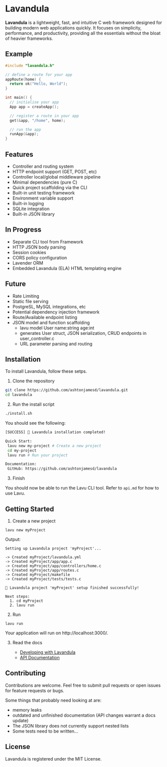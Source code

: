 # Lavandula

**Lavandula** is a lightweight, fast, and intuitive C web framework designed for building modern web applications quickly. It focuses on simplicity, performance, and productivity, providing all the essentials without the bloat of heavier frameworks.


## Example

```c
#include "lavandula.h" 

// define a route for your app
appRoute(home) {
  return ok("Hello, World");
}

int main() {
  // initialise your app
  App app = createApp();

  // register a route in your app
  get(&app, "/home", home);

  // run the app
  runApp(&app);
}
```


## Features

- Controller and routing system
- HTTP endpoint support (GET, POST, etc)
- Controller local/global middleware pipeline
- Minimal dependencies (pure C)
- Quick project scaffolding via the CLI
- Built-in unit testing framework
- Environment variable support
- Built-in logging
- SQLite integration
- Built-in JSON library

## In Progress

- Separate CLI tool from Framework
- HTTP JSON body parsing
- Session cookies
- CORS policy configuration
- Lavender ORM
- Embedded Lavandula (ELA) HTML templating engine


## Future

- Rate Limiting
- Static file serving
- PostgreSL, MySQL integrations, etc
- Potential dependency injection framework
- Route/Available endpoint listing
- JSON model and function scaffolding
  - lavu model User name:string age:int
  - generates User struct, JSON serialization, CRUD endpoints in user_controller.c
  - URL parameter parsing and routing


## Installation

To install Lavandula, follow these setps.

1. Clone the repository

```bash
git clone https://github.com/ashtonjamesd/lavandula.git
cd lavandula
```


2. Run the install script

```bash
./install.sh
```

You should see the following:

```bash
[SUCCESS] 🎉 Lavandula installation completed!

Quick Start:
 lavu new my-project # Create a new project
 cd my-project
 lavu run # Run your project

Documentation:
 GitHub: https://github.com/ashtonjamesd/lavandula
```


3. Finish

You should now be able to run the Lavu CLI tool. Refer to `api.md` for how to use Lavu.


## Getting Started

1. Create a new project

```
lavu new myProject
```

Output:

```
Setting up Lavandula project 'myProject'...

-> Created myProject/lavandula.yml
-> Created myProject/app/app.c
-> Created myProject/app/controllers/home.c
-> Created myProject/app/routes.c
-> Created myProject/makefile
-> Created myProject/tests/tests.c

🎉 Lavandula project 'myProject' setup finished successfully!

Next steps:
  1. cd myProject
  2. lavu run
```


2. Run

```
lavu run
```

Your application will run on http://localhost:3000/.

3. Read the docs

   - [Developing with Lavandula](doc/tutorial.md)
   - [API Documentation](doc/api.md)



## Contributing

Contributions are welcome. Feel free to submit pull requests or open issues for feature requests or bugs.

Some things that probably need looking at are:
- memory leaks
- outdated and unfinished documentation (API changes warrant a docs update)
- The JSON library does not currently support nested lists
- Some tests need to be written...


## License


Lavandula is registered under the MIT License.
